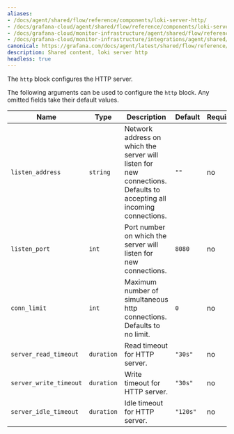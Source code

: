 ```yaml
---
aliases:
- /docs/agent/shared/flow/reference/components/loki-server-http/
- /docs/grafana-cloud/agent/shared/flow/reference/components/loki-server-http/
- /docs/grafana-cloud/monitor-infrastructure/agent/shared/flow/reference/components/loki-server-http/
- /docs/grafana-cloud/monitor-infrastructure/integrations/agent/shared/flow/reference/components/loki-server-http/
canonical: https://grafana.com/docs/agent/latest/shared/flow/reference/components/loki-server-http/
description: Shared content, loki server http
headless: true
---
```


The `http` block configures the HTTP server.

The following arguments can be used to configure the `http` block. Any omitted
fields take their default values.

Name                   | Type       | Description                                                                                                          | Default  | Required
-----------------------|------------|----------------------------------------------------------------------------------------------------------------------|----------|---------
`listen_address`       | `string`   | Network address on which the server will listen for new connections. Defaults to accepting all incoming connections. | `""`     | no
`listen_port`          | `int`      | Port number on which the server will listen for new connections.                                                     | `8080`   | no
`conn_limit`           | `int`      | Maximum number of simultaneous http connections. Defaults to no limit.                                               | `0`      | no
`server_read_timeout`  | `duration` | Read timeout for HTTP server.                                                                                        | `"30s"`  | no
`server_write_timeout` | `duration` | Write timeout for HTTP server.                                                                                       | `"30s"`  | no
`server_idle_timeout`  | `duration` | Idle timeout for HTTP server.                                                                                        | `"120s"` | no
